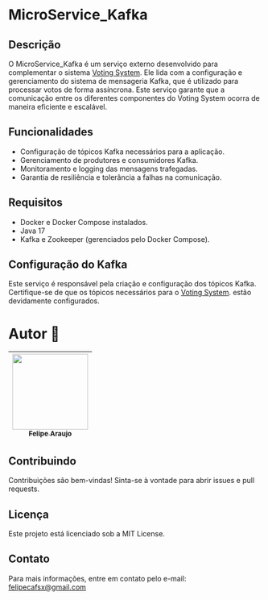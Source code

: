 # MicroService_Kafka

## Descrição
O MicroService_Kafka é um serviço externo desenvolvido para complementar o sistema [Voting System](https://github.com/FelipeAraujo32/Voting_System.git). Ele lida com a configuração e gerenciamento do sistema de mensageria Kafka, que é utilizado para processar votos de forma assíncrona. Este serviço garante que a comunicação entre os diferentes componentes do Voting System ocorra de maneira eficiente e escalável.

## Funcionalidades
- Configuração de tópicos Kafka necessários para a aplicação.
- Gerenciamento de produtores e consumidores Kafka.
- Monitoramento e logging das mensagens trafegadas.
- Garantia de resiliência e tolerância a falhas na comunicação.

## Requisitos
- Docker e Docker Compose instalados.
- Java 17
- Kafka e Zookeeper (gerenciados pelo Docker Compose).

## Configuração do Kafka
Este serviço é responsável pela criação e configuração dos tópicos Kafka. Certifique-se de que os tópicos necessários para o [Voting System](https://github.com/FelipeAraujo32/Voting_System.git). estão devidamente configurados.

# Autor 👦
| [<img loading="lazy" src="https://avatars.githubusercontent.com/u/136930797?v=4" width=150><br><sub>Felipe Araujo</sub>](https://github.com/FelipeAraujo32)
| :---: |

## Contribuindo
Contribuições são bem-vindas! Sinta-se à vontade para abrir issues e pull requests.

## Licença
Este projeto está licenciado sob a MIT License.

## Contato
Para mais informações, entre em contato pelo e-mail: felipecafsx@gmail.com
